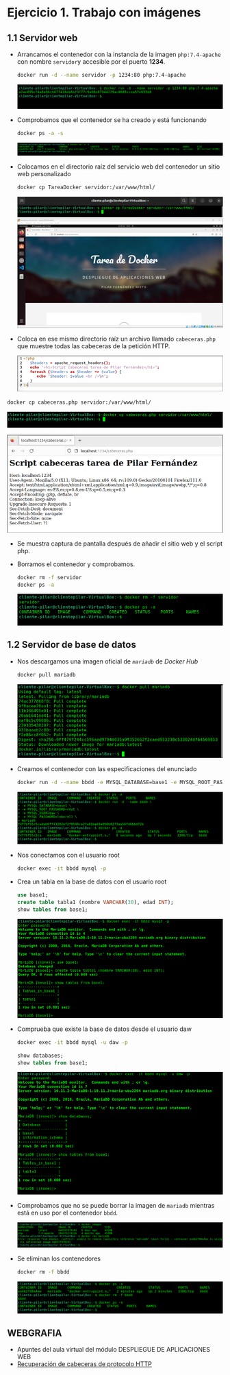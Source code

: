 # Ejercicio 1. Trabajo con imágenes

## 1.1 Servidor web

* Arrancamos el contenedor con la instancia de la imagen `php:7.4-apache` con nombre `servidor`y accesible por el puerto **1234**.

  ```bash
  docker run -d --name servidor -p 1234:80 php:7.4-apache
  ```
  ![](capturas/cap01.png) 

* Comprobamos que el contenedor se ha creado y está funcionando

  ```bash
  docker ps -a -s
  ```


  ![](capturas/cap02.png)

* Colocamos en el directorio raíz del servicio web del contenedor un sitio web personalizado

  ```bash
  docker cp TareaDocker servidor:/var/www/html/
  ```

  ![](capturas/cap04.png)
  ![](capturas/cap03.png)


* Coloca en ese mismo directorio raíz un archivo llamado `cabeceras.php` que muestre todas las cabeceras de la petición HTTP. 


  ![](capturas/cap05.png)


```bash
docker cp cabeceras.php servidor:/var/www/html/
```


![](capturas/cap06.png)

![](capturas/cap07.png)
* Se muestra captura de pantalla después de añadir el sitio web y el script php.

* Borramos el contenedor y comprobamos.

  ```bash
  docker rm -f servidor
  docker ps -a 
  ```


  ![](capturas/cap09.png)




## 1.2 Servidor de base de datos

* Nos descargamos una imagen oficial de *`mariadb`* de *Docker Hub*

  ```bash
  docker pull mariadb
  ```


  ![](capturas/cap10.png)


* Creamos el contenedor con las especificaciones del enunciado

  ```bash
  docker run -d --name bbdd -e MYSQL_DATABASE=base1 -e MYSQL_ROOT_PASSWORD=root -e MYSQL_USER=daw -e MYSQL_PASSWORD=laboral1 mariadb
  ```


  ![](capturas/cap11.png)


* Nos conectamos con el usuario root

  ```bash
  docker exec -it bbdd mysql -p
  ```

* Crea un tabla en la base de datos con el usuario root

  ```sql
  use base1;
  create table tabla1 (nombre VARCHAR(30), edad INT);
  show tables from base1;
  ```


  ![](capturas/cap12.png)


 * Comprueba que existe la base de datos desde el usuario daw

   ```bash
   docker exec -it bbdd mysql -u daw -p
   ```

   ```sql
   show databases;
   show tables from base1;
   ```

   ![](capturas/cap13.png)

* Comprobamos que no se puede borrar la imagen de `mariadb` mientras está en uso por el contenedor `bbdd`.

  ![](capturas/cap14.png)


* Se eliminan los contenedores

  ```bash
  docker rm -f bbdd
  ```


  ![](capturas/cap15.png)

## WEBGRAFIA

* Apuntes del aula virtual del módulo DESPLIEGUE DE APLICACIONES WEB
* [Recuperación de cabeceras de protocolo HTTP](https://www.php.net/manual/en/function.getallheaders.php)

